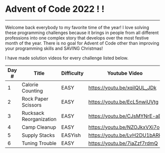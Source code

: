 # Advent of Code 2022 ! !
---

Welcome back everybody to my favorite time of the year! I love solving these programming challenges because it brings in people from all different professions into one complex story that develops over the most festive month of the year. There is no goal for Advent of Code other than improving your programming skills and SAVING Christmas!

I have made solution videos for every challenge listed below. 

| Day # | Title | Difficulty  | Youtube Video |
| ---   | ---   | ---         | ---           |
| 1     | Calorie Counting | EASY        | https://youtu.be/xqilQUL_JDk |
| 2     | Rock Paper Scissors | EASY     | https://youtu.be/EcL5nwiUVtg |
| 3     | Rucksack Reorganization | EASY | https://youtu.be/CJsMYNrE-aE |
| 4 | Camp Cleanup | EASY | https://youtu.be/NZOJkxVXi7o |
| 5 | Supply Stacks | EASYish | https://youtu.be/LvH2DU1bARk |
| 6 | Tuning Trouble | EASY | https://youtu.be/7iaZzf7rdmQ |
